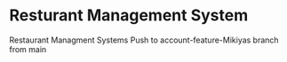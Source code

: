 # Resturant Management System
Restaurant Managment Systems
Push to account-feature-Mikiyas branch from main


